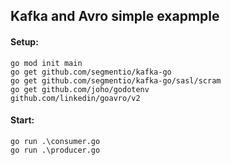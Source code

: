 ## Kafka and Avro simple exapmple

#### Setup:

```
go mod init main
go get github.com/segmentio/kafka-go
go get github.com/segmentio/kafka-go/sasl/scram
go get github.com/joho/godotenv
github.com/linkedin/goavro/v2
```

#### Start:

```
go run .\consumer.go
go run .\producer.go
```
